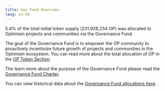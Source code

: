 ```yaml
---
title: Gov Fund Overview
lang: en-US
---
```


5.4% of the total initial token supply (231,928,234 OP) was allocated to Optimism projects and communities via the Governance Fund. 

The goal of the Governance Fund is to empower the OP community to proactively incentivize future growth of projects and communities in the Optimism ecosystem. 
You can read more about the total allocation of OP in the [OP Token Section](../op-token/README.md).

The learn more about the purpose of the Governance Fund please read the [Governance Fund Charter](https://gov.optimism.io/t/governance-fund-charter/3944). 

You can view historical data about the [Governance Fund allocations here](https://docs.google.com/spreadsheets/d/1eaHOlWB34ij1KGsXdaNyTQg4tt1Pu2JurJsElBb6a8k/edit#gid=0). 